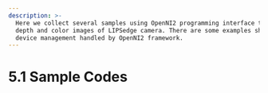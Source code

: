 ```yaml
---
description: >-
  Here we collect several samples using OpenNI2 programming interface to stream
  depth and color images of LIPSedge camera. There are some examples showing
  device management handled by OpenNI2 framework.
---
```


# 5.1 Sample Codes

